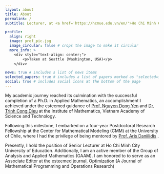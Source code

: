 ```yaml
---
layout: about
title: About
permalink: /
subtitle: Lecturer, at <a href='https://hcmue.edu.vn/en/'>Ho Chi Minh City University of Education</a>

profile:
  align: right
  image: prof_pic.jpg
  image_circular: false # crops the image to make it circular
  more_info: >
    <div style="text-align: center;">
        <p>Taken at Seattle (Washington, USA)</p>
    </div>

news: true # includes a list of news items
selected_papers: true # includes a list of papers marked as "selected={true}"
social: true # includes social icons at the bottom of the page
---
```


My academic journey reached its culmination with the successful completion of a Ph.D. in Applied Mathematics, an accomplishment I achieved under the esteemed guidance of <a href='http://math.ac.vn/en/component/staff/?task=getProfile&staffID=76'>Prof. Nguyen Dong Yen</a> and <a href='https://mathscinet.ams.org/mathscinet/MRAuthorID/263979'>Dr. Trinh Cong Dieu</a> at the Institute of Mathematics, Vietnam Academy of Science and Technology.

Following this milestone, I embarked on a four-year Postdoctoral Research Fellowship at the Center for Mathematical Modeling (CMM) at the University of Chile, where I had the privilege of being mentored by <a href='https://www.arisdaniilidis.at/'>Prof. Aris Daniilidis</a> .

Presently, I hold the position of Senior Lecturer at Ho Chi Minh City University of Education. Additionally, I am an active member of the Group of Analysis and Applied Mathematics (GAAM). I am honored to to serve as an Associate Editor at the esteemed journal, <a href='https://www.tandfonline.com/journals/gopt20/about-this-journal#editorial-board'>Optimization</a> (A Journal of Mathematical Programming and Operations Research)